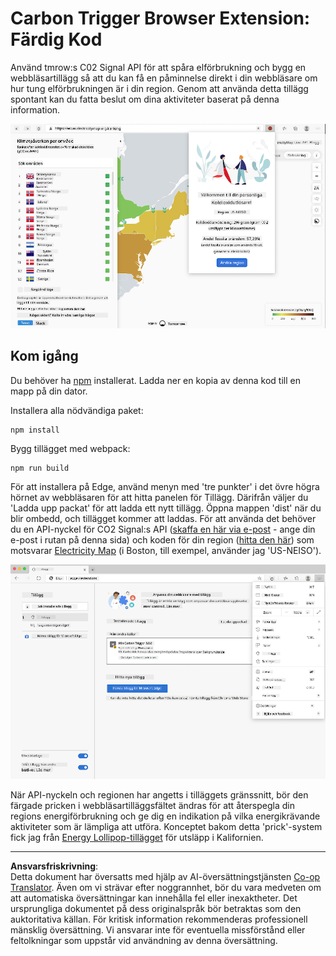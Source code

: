 <!--
CO_OP_TRANSLATOR_METADATA:
{
  "original_hash": "fab4e6b4f0efcd587a9029d82991f597",
  "translation_date": "2025-08-26T22:46:24+00:00",
  "source_file": "5-browser-extension/solution/README.md",
  "language_code": "sv"
}
-->
# Carbon Trigger Browser Extension: Färdig Kod

Använd tmrow:s C02 Signal API för att spåra elförbrukning och bygg en webbläsartillägg så att du kan få en påminnelse direkt i din webbläsare om hur tung elförbrukningen är i din region. Genom att använda detta tillägg spontant kan du fatta beslut om dina aktiviteter baserat på denna information.

![extension screenshot](../../../../translated_images/extension-screenshot.0e7f5bfa110e92e3875e1bc9405edd45a3d2e02963e48900adb91926a62a5807.sv.png)

## Kom igång

Du behöver ha [npm](https://npmjs.com) installerat. Ladda ner en kopia av denna kod till en mapp på din dator.

Installera alla nödvändiga paket:

```
npm install
```

Bygg tillägget med webpack:

```
npm run build
```

För att installera på Edge, använd menyn med 'tre punkter' i det övre högra hörnet av webbläsaren för att hitta panelen för Tillägg. Därifrån väljer du 'Ladda upp packat' för att ladda ett nytt tillägg. Öppna mappen 'dist' när du blir ombedd, och tillägget kommer att laddas. För att använda det behöver du en API-nyckel för CO2 Signal:s API ([skaffa en här via e-post](https://www.co2signal.com/) - ange din e-post i rutan på denna sida) och koden för din region ([hitta den här](http://api.electricitymap.org/v3/zones)) som motsvarar [Electricity Map](https://www.electricitymap.org/map) (i Boston, till exempel, använder jag 'US-NEISO').

![installing](../../../../translated_images/install-on-edge.78634f02842c48283726c531998679a6f03a45556b2ee99d8ff231fe41446324.sv.png)

När API-nyckeln och regionen har angetts i tilläggets gränssnitt, bör den färgade pricken i webbläsartilläggsfältet ändras för att återspegla din regions energiförbrukning och ge dig en indikation på vilka energikrävande aktiviteter som är lämpliga att utföra. Konceptet bakom detta 'prick'-system fick jag från [Energy Lollipop-tillägget](https://energylollipop.com/) för utsläpp i Kalifornien.

---

**Ansvarsfriskrivning**:  
Detta dokument har översatts med hjälp av AI-översättningstjänsten [Co-op Translator](https://github.com/Azure/co-op-translator). Även om vi strävar efter noggrannhet, bör du vara medveten om att automatiska översättningar kan innehålla fel eller inexaktheter. Det ursprungliga dokumentet på dess originalspråk bör betraktas som den auktoritativa källan. För kritisk information rekommenderas professionell mänsklig översättning. Vi ansvarar inte för eventuella missförstånd eller feltolkningar som uppstår vid användning av denna översättning.